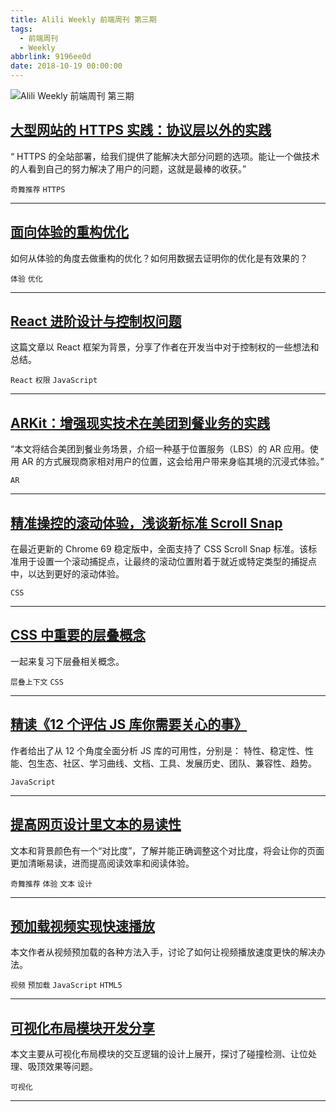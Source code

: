 ```yaml
---
title: Alili Weekly 前端周刊 第三期
tags:
  - 前端周刊
  - Weekly
abbrlink: 9196ee0d
date: 2018-10-19 00:00:00
---
```

![Alili Weekly 前端周刊 第三期](https://static.alili.tech/images/github_24.png)
##   [大型网站的 HTTPS 实践：协议层以外的实践](https://mp.weixin.qq.com/s/hy0qauQ_hvAJNMYOHvnxLg)  
 
“ HTTPS 的全站部署，给我们提供了能解决大部分问题的选项。能让一个做技术的人看到自己的努力解决了用户的问题，这就是最棒的收获。” 

`奇舞推荐` `HTTPS` 


---
##   [面向体验的重构优化](https://zhuanlan.zhihu.com/p/44203056)  
 
如何从体验的角度去做重构的优化？如何用数据去证明你的优化是有效果的？ 

`体验` `优化` 


---
##   [React 进阶设计与控制权问题](https://zhuanlan.zhihu.com/p/44385978)  
 
这篇文章以 React 框架为背景，分享了作者在开发当中对于控制权的一些想法和总结。 

`React` `权限` `JavaScript` 


---
##   [ARKit：增强现实技术在美团到餐业务的实践](https://zhuanlan.zhihu.com/p/44542490)  
 
“本文将结合美团到餐业务场景，介绍一种基于位置服务（LBS）的 AR 应用。使用 AR 的方式展现商家相对用户的位置，这会给用户带来身临其境的沉浸式体验。” 

`AR` 


---
##   [精准操控的滚动体验，浅谈新标准 Scroll Snap](https://juejin.im/post/5ba079e86fb9a05d1227fddb)  
 
在最近更新的 Chrome 69 稳定版中，全面支持了 CSS Scroll Snap 标准。该标准用于设置一个滚动捕捉点，让最终的滚动位置附着于就近或特定类型的捕捉点中，以达到更好的滚动体验。 

`CSS` 


---
##   [CSS 中重要的层叠概念](https://juejin.im/post/5ba4efe36fb9a05cf52ac192)  
 
一起来复习下层叠相关概念。 

`层叠上下文` `CSS` 


---
##   [精读《12 个评估 JS 库你需要关心的事》](https://segmentfault.com/a/1190000016504733)  
 
作者给出了从 12 个角度全面分析 JS 库的可用性，分别是： 特性、稳定性、性能、包生态、社区、学习曲线、文档、工具、发展历史、团队、兼容性、趋势。 

`JavaScript` 


---
##   [提高网页设计里文本的易读性](https://juejin.im/post/5bad972af265da0aeb711017)  
 
文本和背景颜色有一个“对比度”，了解并能正确调整这个对比度，将会让你的页面更加清晰易读，进而提高阅读效率和阅读体验。 

`奇舞推荐` `体验` `文本` `设计` 


---
##   [预加载视频实现快速播放](https://mp.weixin.qq.com/s?__biz=MzUxMDYxNTgwMA==&mid=2247484102&idx=1&sn=5c130e9e958c330e0e8051d659c73fa9&chksm=f9010b51ce768247840b9818d6ec6d20c039d6c7326f659fd62337136117fefe5d7516b9d76b&token=550204906&lang=zh_CN#rd)  
 
本文作者从视频预加载的各种方法入手，讨论了如何让视频播放速度更快的解决办法。 

`视频` `预加载` `JavaScript` `HTML5` 


---
##   [可视化布局模块开发分享](http://bh-lay.com/blog/1663a2eabae)  
 
本文主要从可视化布局模块的交互逻辑的设计上展开，探讨了碰撞检测、让位处理、吸顶效果等问题。 

`可视化` 


---

